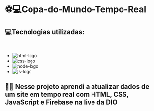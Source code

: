 # ⚽️💻Copa-do-Mundo-Tempo-Real

 
 <h2>💻Tecnologias utilizadas: </h2><br>

 - <img src="https://img.shields.io/badge/HTML5-E34F26?style=for-the-badge&logo=html5&logoColor=white" alt="html-logo"/>
 - <img src="https://img.shields.io/badge/CSS3-1572B6?style=for-the-badge&logo=css3&logoColor=white" alt="css-logo"/>
 - <img src="https://img.shields.io/badge/Node.js-43853D?style=for-the-badge&logo=node.js&logoColor=white" alt="node-logo"/>
 - <img src="https://img.shields.io/badge/JavaScript-323330?style=for-the-badge&logo=javascript&logoColor=F7DF1E" alt="js-logo"/>
 
 
 <h2> 👨‍💻 Nesse projeto aprendi a atualizar dados de um site em tempo real com HTML, CSS, JavaScript e Firebase na live da DIO </h2>

 

